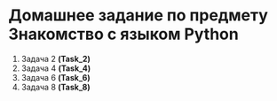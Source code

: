 # Домашнее задание по предмету Знакомство с языком Python

1. Задача 2 **(Task_2)**
2. Задача 4 **(Task_4)**
3. Задача 6 **(Task_6)**
4. Задача 8 **(Task_8)**